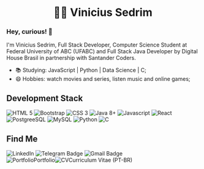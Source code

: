  <div>
    <div align="center">
      <h1>
        <g-emoji class="g-emoji" alias="man_technologist" fallback-src="https://github.githubassets.com/images/icons/emoji/unicode/1f469-1f4bb.png">👨&zwj;💻</g-emoji>
        Vinicius Sedrim
      </h1>
    </div>
     <div align="left">
      <h3>Hey, curious! <g-emoji class="g-emoji" alias="wave" fallback-src="https://github.githubassets.com/images/icons/emoji/unicode/1f44b.png">👋</g-emoji>
      </h3>
      <p>I'm Vinicius Sedrim, Full Stack Developer, Computer Science Student at Federal University of ABC (UFABC) and Full Stack Java Developer by Digital House Brasil in partnership with Santander Coders.</p>
    </div>
    <div>
      <ul>
        <li>
          <g-emoji class="g-emoji" alias="books"
            fallback-src="https://github.githubassets.com/images/icons/emoji/unicode/1f4da.png">📚</g-emoji> Studying:
          JavaScript | Python | Data Science | C;
        </li>
        <li>
          <g-emoji class="g-emoji" alias="smile"
            fallback-src="https://github.githubassets.com/images/icons/emoji/unicode/1f604.png">😄</g-emoji> Hobbies:
          watch movies and series, listen music and online games;
        </li>
      </ul>
    </div>
    <div align="left">
      <h2>Development Stack</h2>
      <img src="https://img.icons8.com/color/48/000000/html-5.png" title="HTML 5" />
      <img src="https://img.icons8.com/color/48/000000/bootstrap.png" title="Bootstrap" />
      <img src="https://img.icons8.com/color/48/000000/css3.png" title="CSS 3" />
      <img src="https://img.icons8.com/color/48/000000/java-coffee-cup-logo.png" title="Java 8+" />
      <img src="https://img.icons8.com/color/48/000000/javascript.png" title="Javascript" />
      <img src="https://img.icons8.com/color/48/000000/react-native.png" title="React" />
      <img src="https://img.icons8.com/color/48/000000/postgreesql.png" title="PostgreeSQL" />
      <img src="https://img.icons8.com/metro/48/000000/mysql.png" title="MySQL" />
      <img src="https://img.icons8.com/color/48/000000/python.png" title="Python" />
      <img src="https://img.icons8.com/color/48/000000/c-programming.png" title="C" />
    </div>
    <div align="left">
      <h2>Find Me</h2>
      <a href="https://linkedin.com/in/vinicius-sedrim-b776a5158" target="_blank" style="text-decoration: none">
        <img src="https://camo.githubusercontent.com/0271c9f903c82d91b19ebd8458901d7c61ce1528/68747470733a2f2f696d672e736869656c64732e696f2f62616467652f4c696e6b6564496e2d2532333030373742352e7376673f267374796c653d666c61742d737175617265266c6f676f3d6c696e6b6564696e266c6f676f436f6c6f723d7768697465"
          alt="LinkedIn"
          data-canonical-src="https://img.shields.io/badge/LinkedIn-%230077B5.svg?&amp;style=flat-square&amp;logo=linkedin&amp;logoColor=white"
          style="max-width:100%;">
      </a>
      <a href="https://t.me/viniciussedrim" target="_blank" style="text-decoration: none">
        <img src="https://camo.githubusercontent.com/627a4a98478d460b2acca139a9b5e0face41aa4c/68747470733a2f2f696d672e736869656c64732e696f2f62616467652f2d54656c656772616d2d3163613066313f7374796c653d666c61742d737175617265266c6162656c436f6c6f723d316361306631266c6f676f3d74656c656772616d266c6f676f436f6c6f723d7768697465266c696e6b3d68747470733a2f2f742e6d652f6c75636173676462"
          alt="Telegram Badge"
          data-canonical-src="https://img.shields.io/badge/-Telegram-1ca0f1?style=flat-square&amp;labelColor=1ca0f1&amp;logo=telegram&amp;logoColor=white&amp;" style="
          max-width:100%;">
      </a>
      <a href="mailto:rayanne22a@gmail.com" target="_blank" style="text-decoration: none"><img       src="https://camo.githubusercontent.com/2ddaca6465df34255a9431f5ebb85ca440d06625/68747470733a2f2f696d672e736869656c64732e696f2f62616467652f2d476d61696c2d6331343433383f7374796c653d666c61742d737175617265266c6f676f3d476d61696c266c6f676f436f6c6f723d7768697465266c696e6b3d6d61696c746f3a6c75636173676462697474656e636f75727440676d61696c2e636f6d"
          alt="Gmail Badge"
          data-canonical-src="https://img.shields.io/badge/-Gmail-c14438?style=flat-square&amp;logo=Gmail&amp;logoColor=white&amp;" style="
          max-width:100%;">
      </a>
    </br>
      <div style="display: flex; align-items: center">
        <img src="https://img.icons8.com/fluent/36/000000/webpage.png" title="Portfolio" />
        <a href="https://rayanneblima.github.io/" target="_blank" style="text-decoration: none">
          Portfolio
        </a>
        <img src="https://img.icons8.com/ultraviolet/36/000000/download-resume.png" title="CV" />
        <a href="https://drive.google.com/file/d/1akdGjdSQxgFJMnQU0_ZCT1gYvjKShEr6/view?usp=sharing" target="_blank"
          style="text-decoration: none">Curriculum Vitae (PT-BR)
        </a>
      </div>
    </div>
  </div>


